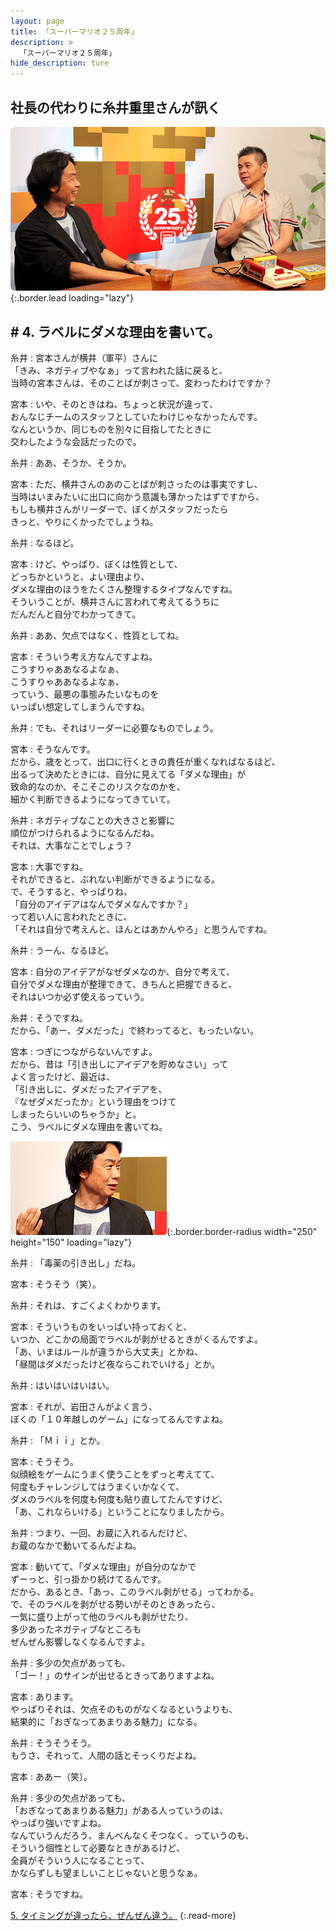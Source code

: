 ```yaml
---
layout: page
title: 「スーパーマリオ２５周年」
description: >
  「スーパーマリオ２５周年」
hide_description: ture
---
```


## 社長の代わりに糸井重里さんが訊く

![](/others/interviews/jp/etc/mario25th/vol1/img/mainvisual4.jpg){:.border.lead loading="lazy"}

## # 4. ラベルにダメな理由を書いて。

糸井
: 宮本さんが横井（軍平）さんに<br>「きみ、ネガティブやなぁ」って言われた話に戻ると、<br>当時の宮本さんは、そのことばが刺さって、変わったわけですか？

宮本
: いや、そのときはね、ちょっと状況が違って、<br>おんなじチームのスタッフとしていたわけじゃなかったんです。<br>なんというか、同じものを別々に目指してたときに<br>交わしたような会話だったので。

糸井
: ああ、そうか、そうか。

宮本
: ただ、横井さんのあのことばが刺さったのは事実ですし、<br>当時はいまみたいに出口に向かう意識も薄かったはずですから、<br>もしも横井さんがリーダーで、ぼくがスタッフだったら<br>きっと、やりにくかったでしょうね。

糸井
: なるほど。

宮本
: けど、やっぱり、ぼくは性質として、<br>どっちかというと、よい理由より、<br>ダメな理由のほうをたくさん整理するタイプなんですね。<br>そういうことが、横井さんに言われて考えてるうちに<br>だんだんと自分でわかってきて。

糸井
: ああ、欠点ではなく、性質としてね。

宮本
: そういう考え方なんですよね。<br>こうすりゃああなるよなぁ、<br>こうすりゃああなるよなぁ、<br>っていう、最悪の事態みたいなものを<br>いっぱい想定してしまうんですね。

糸井
: でも、それはリーダーに必要なものでしょう。

宮本
: そうなんです。<br>だから、歳をとって、出口に行くときの責任が重くなればなるほど、<br>出るって決めたときには、自分に見えてる「ダメな理由」が<br>致命的なのか、そこそこのリスクなのかを、<br>細かく判断できるようになってきていて。

糸井
: ネガティブなことの大きさと影響に<br>順位がつけられるようになるんだね。<br>それは、大事なことでしょう？

宮本
: 大事ですね。<br>それができると、ぶれない判断ができるようになる。<br>で、そうすると、やっぱりね、<br>「自分のアイデアはなんでダメなんですか？」<br>って若い人に言われたときに、<br>「それは自分で考えんと、ほんとはあかんやろ」と思うんですね。

糸井
: うーん、なるほど。

宮本
: 自分のアイデアがなぜダメなのか、自分で考えて、<br>自分でダメな理由が整理できて、きちんと把握できると、<br>それはいつか必ず使えるっていう。

糸井
: そうですね。<br>だから、「あー、ダメだった」で終わってると、もったいない。

宮本
: つぎにつながらないんですよ。<br>だから、昔は「引き出しにアイデアを貯めなさい」って<br>よく言ったけど、最近は、<br>「引き出しに、ダメだったアイデアを、<br>『なぜダメだったか』という理由をつけて<br>しまったらいいのちゃうか」と。<br>こう、ラベルにダメな理由を書いてね。

![](/others/interviews/jp/etc/mario25th/vol1/img/photo5.jpg){:.border.border-radius width="250" height="150" loading="lazy"}

糸井
: 「毒薬の引き出し」だね。

宮本
: そうそう（笑）。

糸井
: それは、すごくよくわかります。

宮本
: そういうものをいっぱい持っておくと、<br>いつか、どこかの局面でラベルが剥がせるときがくるんですよ。<br>「あ、いまはルールが違うから大丈夫」とかね、<br>「昼間はダメだったけど夜ならこれでいける」とか。

糸井
: はいはいはいはい。

宮本
: それが、岩田さんがよく言う、<br>ぼくの「１０年越しのゲーム」になってるんですよね。

糸井
: 「Ｍｉｉ」とか。

宮本
: そうそう。<br>似顔絵をゲームにうまく使うことをずっと考えてて、<br>何度もチャレンジしてはうまくいかなくて、<br>ダメのラベルを何度も何度も貼り直してたんですけど、<br>「あ、これならいける」ということになりましたから。

糸井
: つまり、一回、お蔵に入れるんだけど、<br>お蔵のなかで動いてるんだよね。

宮本
: 動いてて、「ダメな理由」が自分のなかで<br>ずーっと、引っ掛かり続けてるんです。<br>だから、あるとき、「あっ、このラベル剥がせる」ってわかる。<br>で、そのラベルを剥がせる勢いがそのときあったら、<br>一気に盛り上がって他のラベルも剥がせたり、<BR>多少あったネガティブなところも<br>ぜんぜん影響しなくなるんですよ。

糸井
: 多少の欠点があっても、<br>「ゴー！」のサインが出せるときってありますよね。

宮本
: あります。<br>やっぱりそれは、欠点そのものがなくなるというよりも、<br>結果的に「おぎなってあまりある魅力」になる。

糸井
: そうそうそう。<br>もうさ、それって、人間の話とそっくりだよね。

宮本
: ああー（笑）。

糸井
: 多少の欠点があっても、<br>「おぎなってあまりある魅力」がある人っていうのは、<br>やっぱり強いですよね。<br>なんていうんだろう、まんべんなくそつなく、っていうのも、<br>そういう個性として必要なときがあるけど、<br>全員がそういう人になることって、<br>かならずしも望ましいことじゃないと思うなぁ。

宮本
: そうですね。

[5. タイミングが違ったら、ぜんぜん違う。](5.md)
{:.read-more}

